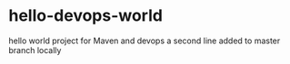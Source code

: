 # hello-devops-world
hello world project for Maven and devops
a second line added to master branch locally
